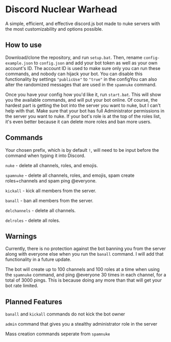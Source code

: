 # Discord Nuclear Warhead
A simple, efficient, and effective discord.js bot made to nuke servers with the most customizability and options possible.

## How to use
Download/clone the repository, and run `setup.bat`. Then, rename `config-example.json` to `config.json` and add your bot token as well as your own account's ID. The account ID is used to make sure only you can run these commands, and nobody can hijack your bot. You can disable this functionality by settings `"publicUse"` to `"true"` in the configYou can also alter the randomized messages that are used in the `spamnuke` command.

Once you have your config how you'd like it, run `start.bat`. This will show you the available commands, and will put your bot online. Of course, the hardest part is getting the bot into the server you want to nuke, but I can't help with that. Make sure that your bot has full Administrator permissions in the server you want to nuke. If your bot's role is at the top of the roles list, it's even better because it can delete more roles and ban more users.

## Commands
Your chosen prefix, which is by default `!`, will need to be input before the command when typing it into Discord.

`nuke` - delete all channels, roles, and emojis.

`spamnuke` - delete all channels, roles, and emojis, spam create roles+channels and spam ping @everyone.

`kickall` - kick all members from the server.

`banall` - ban all members from the server.

`delchannels` - delete all channels.

`delroles` - delete all roles.

## Warnings
Currently, there is no protection against the bot banning you from the server along with everyone else when you run the `banall` command. I will add that functionality in a future update.

The bot will create up to 100 channels and 100 roles at a time when using the `spamnuke` command, and ping @everyone 30 times in each channel, for a total of 3000 pings. This is because doing any more than that will get your bot rate limited.

## Planned Features

`banall` and `kickall` commands do not kick the bot owner

`admin` command that gives you a stealthy administrator role in the server

Mass creation commands seperate from `spamnuke`
